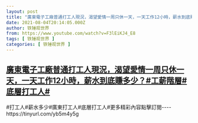 ```yaml
---
layout: post
title: "廣東電子工廠普通打工人現況，渴望愛情一周只休一天，一天工作12小時，薪水到底賺多少？#工薪階層#底層打工人#"
date: 2021-08-04T20:14:05.000Z
author: 铁锤观世界
from: https://www.youtube.com/watch?v=F3lEiKJ4_E8
tags: [ 铁锤观世界 ]
categories: [ 铁锤观世界 ]
---
```

<!--1628108045000-->
[廣東電子工廠普通打工人現況，渴望愛情一周只休一天，一天工作12小時，薪水到底賺多少？#工薪階層#底層打工人#](https://www.youtube.com/watch?v=F3lEiKJ4_E8)
------

<div>
#打工人#薪水多少#廣東打工人#底層打工人#更多精彩內容點擊訂閱----https://tinyurl.com/yb5m4y5g
</div>
